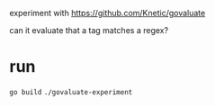 experiment with https://github.com/Knetic/govaluate

can it evaluate that a tag matches a regex?

# run
`go build`
`./govaluate-experiment`